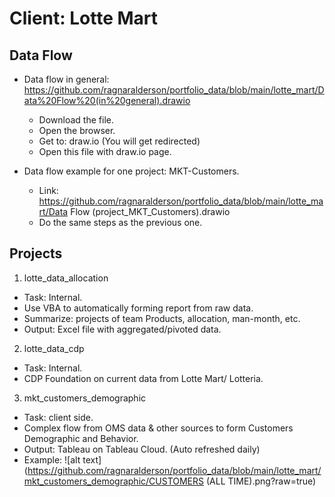 # Client: Lotte Mart
## Data Flow
- Data flow in general: https://github.com/ragnaralderson/portfolio_data/blob/main/lotte_mart/Data%20Flow%20(in%20general).drawio
    + Download the file.
    + Open the browser.
    + Get to: draw.io (You will get redirected)
    + Open this file with draw.io page.

- Data flow example for one project: MKT-Customers.
    + Link: https://github.com/ragnaralderson/portfolio_data/blob/main/lotte_mart/Data Flow (project_MKT_Customers).drawio
    + Do the same steps as the previous one.


## Projects
1. lotte_data_allocation
- Task: Internal.
- Use VBA to automatically forming report from raw data.
- Summarize: projects of team Products, allocation, man-month, etc.
- Output: Excel file with aggregated/pivoted data.

2. lotte_data_cdp
- Task: Internal.
- CDP Foundation on current data from Lotte Mart/ Lotteria.

3. mkt_customers_demographic
- Task: client side.
- Complex flow from OMS data & other sources to form Customers Demographic and Behavior.
- Output: Tableau on Tableau Cloud. (Auto refreshed daily)
- Example:
![alt text](https://github.com/ragnaralderson/portfolio_data/blob/main/lotte_mart/mkt_customers_demographic/CUSTOMERS (ALL TIME).png?raw=true)
